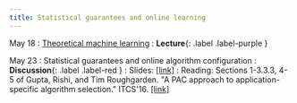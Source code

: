 ```yaml
---
title: Statistical guarantees and online learning
---
```


May 18
: [Theoretical machine learning](https://vitercik.github.io/ml4algs/assets/slides/lecture12.pdf)
  : **Lecture**{: .label .label-purple }

May 23
: Statistical guarantees and online algorithm configuration
  : **Discussion**{: .label .label-red }
: Slides: [[link]](https://vitercik.github.io/ml4algs/assets/slides/lecture12.pdf)
: Reading: Sections 1-3.3.3, 4-5 of Gupta, Rishi, and Tim Roughgarden. "A PAC approach to application-specific algorithm selection." ITCS'16. [[link]](https://arxiv.org/pdf/1511.07147.pdf)
